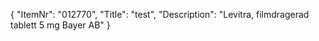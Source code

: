 {
  "ItemNr": "012770",
  "Title": "test",
  "Description": "Levitra, filmdragerad tablett 5 mg Bayer AB"
}